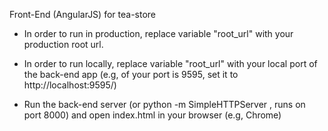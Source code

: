 Front-End (AngularJS) for tea-store

- In order to run in production, replace variable "root_url" with your production root url.
- In order to run locally, replace variable "root_url" with your local port of the back-end app (e.g, of your port is 9595, set it to http://localhost:9595/)

- Run the back-end server (or python -m SimpleHTTPServer , runs on port 8000) and open index.html in your browser (e.g, Chrome)